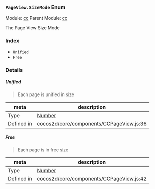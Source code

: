 ### `PageView.SizeMode` Enum



Module: [cc](../modules/cc.md)
Parent Module: [cc](../modules/cc.md)


The Page View Size Mode


### Index
  - `Unified`
  - `Free`

### Details


##### Unified

> Each page is unified in size

| meta | description |
|------|-------------|
| Type | <a href="https://developer.mozilla.org/en/JavaScript/Reference/Global_Objects/Number" class="crosslink external" target="_blank">Number</a> |
| Defined in | [cocos2d/core/components/CCPageView.js:36](https://github.com/cocos-creator/engine/blob/9546fb0f9c421d190e0aba7645402156498449ea/cocos2d/core/components/CCPageView.js#L36) |



##### Free

> Each page is in free size

| meta | description |
|------|-------------|
| Type | <a href="https://developer.mozilla.org/en/JavaScript/Reference/Global_Objects/Number" class="crosslink external" target="_blank">Number</a> |
| Defined in | [cocos2d/core/components/CCPageView.js:42](https://github.com/cocos-creator/engine/blob/9546fb0f9c421d190e0aba7645402156498449ea/cocos2d/core/components/CCPageView.js#L42) |


